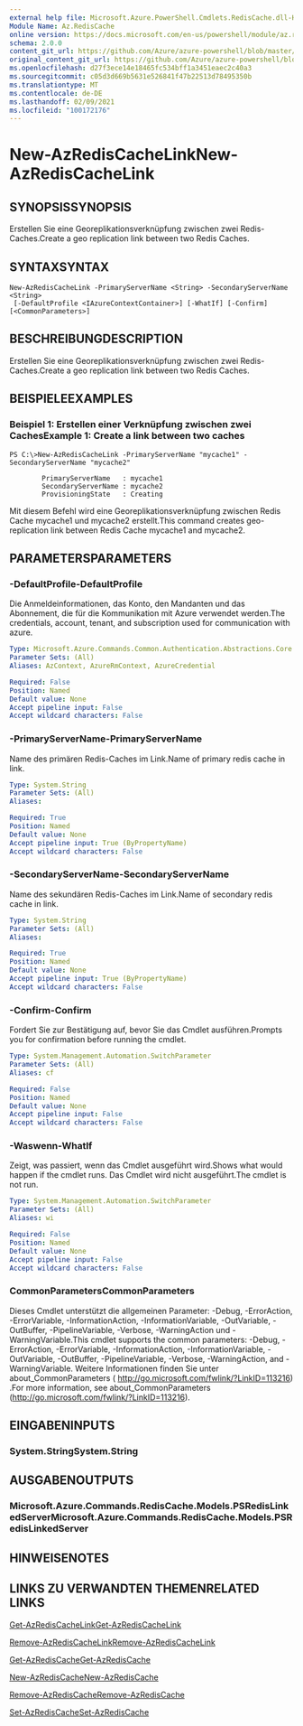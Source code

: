 ```yaml
---
external help file: Microsoft.Azure.PowerShell.Cmdlets.RedisCache.dll-Help.xml
Module Name: Az.RedisCache
online version: https://docs.microsoft.com/en-us/powershell/module/az.rediscache/new-azrediscachelink
schema: 2.0.0
content_git_url: https://github.com/Azure/azure-powershell/blob/master/src/RedisCache/RedisCache/help/New-AzRedisCacheLink.md
original_content_git_url: https://github.com/Azure/azure-powershell/blob/master/src/RedisCache/RedisCache/help/New-AzRedisCacheLink.md
ms.openlocfilehash: d27f3ece14e18465fc534bff1a3451eaec2c40a3
ms.sourcegitcommit: c05d3d669b5631e526841f47b22513d78495350b
ms.translationtype: MT
ms.contentlocale: de-DE
ms.lasthandoff: 02/09/2021
ms.locfileid: "100172176"
---
```

# <span data-ttu-id="e23e2-101">New-AzRedisCacheLink</span><span class="sxs-lookup"><span data-stu-id="e23e2-101">New-AzRedisCacheLink</span></span>

## <span data-ttu-id="e23e2-102">SYNOPSIS</span><span class="sxs-lookup"><span data-stu-id="e23e2-102">SYNOPSIS</span></span>
<span data-ttu-id="e23e2-103">Erstellen Sie eine Georeplikationsverknüpfung zwischen zwei Redis-Caches.</span><span class="sxs-lookup"><span data-stu-id="e23e2-103">Create a geo replication link between two Redis Caches.</span></span>

## <span data-ttu-id="e23e2-104">SYNTAX</span><span class="sxs-lookup"><span data-stu-id="e23e2-104">SYNTAX</span></span>

```
New-AzRedisCacheLink -PrimaryServerName <String> -SecondaryServerName <String>
 [-DefaultProfile <IAzureContextContainer>] [-WhatIf] [-Confirm] [<CommonParameters>]
```

## <span data-ttu-id="e23e2-105">BESCHREIBUNG</span><span class="sxs-lookup"><span data-stu-id="e23e2-105">DESCRIPTION</span></span>
<span data-ttu-id="e23e2-106">Erstellen Sie eine Georeplikationsverknüpfung zwischen zwei Redis-Caches.</span><span class="sxs-lookup"><span data-stu-id="e23e2-106">Create a geo replication link between two Redis Caches.</span></span>

## <span data-ttu-id="e23e2-107">BEISPIELE</span><span class="sxs-lookup"><span data-stu-id="e23e2-107">EXAMPLES</span></span>

### <span data-ttu-id="e23e2-108">Beispiel 1: Erstellen einer Verknüpfung zwischen zwei Caches</span><span class="sxs-lookup"><span data-stu-id="e23e2-108">Example 1: Create a link between two caches</span></span>
```
PS C:\>New-AzRedisCacheLink -PrimaryServerName "mycache1" -SecondaryServerName "mycache2"

        PrimaryServerName   : mycache1
        SecondaryServerName : mycache2
        ProvisioningState   : Creating
```

<span data-ttu-id="e23e2-109">Mit diesem Befehl wird eine Georeplikationsverknüpfung zwischen Redis Cache mycache1 und mycache2 erstellt.</span><span class="sxs-lookup"><span data-stu-id="e23e2-109">This command creates geo-replication link between Redis Cache mycache1 and mycache2.</span></span>

## <span data-ttu-id="e23e2-110">PARAMETERS</span><span class="sxs-lookup"><span data-stu-id="e23e2-110">PARAMETERS</span></span>

### <span data-ttu-id="e23e2-111">-DefaultProfile</span><span class="sxs-lookup"><span data-stu-id="e23e2-111">-DefaultProfile</span></span>
<span data-ttu-id="e23e2-112">Die Anmeldeinformationen, das Konto, den Mandanten und das Abonnement, die für die Kommunikation mit Azure verwendet werden.</span><span class="sxs-lookup"><span data-stu-id="e23e2-112">The credentials, account, tenant, and subscription used for communication with azure.</span></span>

```yaml
Type: Microsoft.Azure.Commands.Common.Authentication.Abstractions.Core.IAzureContextContainer
Parameter Sets: (All)
Aliases: AzContext, AzureRmContext, AzureCredential

Required: False
Position: Named
Default value: None
Accept pipeline input: False
Accept wildcard characters: False
```

### <span data-ttu-id="e23e2-113">-PrimaryServerName</span><span class="sxs-lookup"><span data-stu-id="e23e2-113">-PrimaryServerName</span></span>
<span data-ttu-id="e23e2-114">Name des primären Redis-Caches im Link.</span><span class="sxs-lookup"><span data-stu-id="e23e2-114">Name of primary redis cache in link.</span></span>

```yaml
Type: System.String
Parameter Sets: (All)
Aliases:

Required: True
Position: Named
Default value: None
Accept pipeline input: True (ByPropertyName)
Accept wildcard characters: False
```

### <span data-ttu-id="e23e2-115">-SecondaryServerName</span><span class="sxs-lookup"><span data-stu-id="e23e2-115">-SecondaryServerName</span></span>
<span data-ttu-id="e23e2-116">Name des sekundären Redis-Caches im Link.</span><span class="sxs-lookup"><span data-stu-id="e23e2-116">Name of secondary redis cache in link.</span></span>

```yaml
Type: System.String
Parameter Sets: (All)
Aliases:

Required: True
Position: Named
Default value: None
Accept pipeline input: True (ByPropertyName)
Accept wildcard characters: False
```

### <span data-ttu-id="e23e2-117">-Confirm</span><span class="sxs-lookup"><span data-stu-id="e23e2-117">-Confirm</span></span>
<span data-ttu-id="e23e2-118">Fordert Sie zur Bestätigung auf, bevor Sie das Cmdlet ausführen.</span><span class="sxs-lookup"><span data-stu-id="e23e2-118">Prompts you for confirmation before running the cmdlet.</span></span>

```yaml
Type: System.Management.Automation.SwitchParameter
Parameter Sets: (All)
Aliases: cf

Required: False
Position: Named
Default value: None
Accept pipeline input: False
Accept wildcard characters: False
```

### <span data-ttu-id="e23e2-119">-Waswenn</span><span class="sxs-lookup"><span data-stu-id="e23e2-119">-WhatIf</span></span>
<span data-ttu-id="e23e2-120">Zeigt, was passiert, wenn das Cmdlet ausgeführt wird.</span><span class="sxs-lookup"><span data-stu-id="e23e2-120">Shows what would happen if the cmdlet runs.</span></span>
<span data-ttu-id="e23e2-121">Das Cmdlet wird nicht ausgeführt.</span><span class="sxs-lookup"><span data-stu-id="e23e2-121">The cmdlet is not run.</span></span>

```yaml
Type: System.Management.Automation.SwitchParameter
Parameter Sets: (All)
Aliases: wi

Required: False
Position: Named
Default value: None
Accept pipeline input: False
Accept wildcard characters: False
```

### <span data-ttu-id="e23e2-122">CommonParameters</span><span class="sxs-lookup"><span data-stu-id="e23e2-122">CommonParameters</span></span>
<span data-ttu-id="e23e2-123">Dieses Cmdlet unterstützt die allgemeinen Parameter: -Debug, -ErrorAction, -ErrorVariable, -InformationAction, -InformationVariable, -OutVariable, -OutBuffer, -PipelineVariable, -Verbose, -WarningAction und -WarningVariable.</span><span class="sxs-lookup"><span data-stu-id="e23e2-123">This cmdlet supports the common parameters: -Debug, -ErrorAction, -ErrorVariable, -InformationAction, -InformationVariable, -OutVariable, -OutBuffer, -PipelineVariable, -Verbose, -WarningAction, and -WarningVariable.</span></span> <span data-ttu-id="e23e2-124">Weitere Informationen finden Sie unter about_CommonParameters ( http://go.microsoft.com/fwlink/?LinkID=113216) .</span><span class="sxs-lookup"><span data-stu-id="e23e2-124">For more information, see about_CommonParameters (http://go.microsoft.com/fwlink/?LinkID=113216).</span></span>

## <span data-ttu-id="e23e2-125">EINGABEN</span><span class="sxs-lookup"><span data-stu-id="e23e2-125">INPUTS</span></span>

### <span data-ttu-id="e23e2-126">System.String</span><span class="sxs-lookup"><span data-stu-id="e23e2-126">System.String</span></span>

## <span data-ttu-id="e23e2-127">AUSGABEN</span><span class="sxs-lookup"><span data-stu-id="e23e2-127">OUTPUTS</span></span>

### <span data-ttu-id="e23e2-128">Microsoft.Azure.Commands.RedisCache.Models.PSRedisLinkedServer</span><span class="sxs-lookup"><span data-stu-id="e23e2-128">Microsoft.Azure.Commands.RedisCache.Models.PSRedisLinkedServer</span></span>

## <span data-ttu-id="e23e2-129">HINWEISE</span><span class="sxs-lookup"><span data-stu-id="e23e2-129">NOTES</span></span>

## <span data-ttu-id="e23e2-130">LINKS ZU VERWANDTEN THEMEN</span><span class="sxs-lookup"><span data-stu-id="e23e2-130">RELATED LINKS</span></span>

[<span data-ttu-id="e23e2-131">Get-AzRedisCacheLink</span><span class="sxs-lookup"><span data-stu-id="e23e2-131">Get-AzRedisCacheLink</span></span>](./Get-AzRedisCacheLink.md)

[<span data-ttu-id="e23e2-132">Remove-AzRedisCacheLink</span><span class="sxs-lookup"><span data-stu-id="e23e2-132">Remove-AzRedisCacheLink</span></span>](./Remove-AzRedisCacheLink.md)

[<span data-ttu-id="e23e2-133">Get-AzRedisCache</span><span class="sxs-lookup"><span data-stu-id="e23e2-133">Get-AzRedisCache</span></span>](./Get-AzRedisCache.md)

[<span data-ttu-id="e23e2-134">New-AzRedisCache</span><span class="sxs-lookup"><span data-stu-id="e23e2-134">New-AzRedisCache</span></span>](./New-AzRedisCache.md)

[<span data-ttu-id="e23e2-135">Remove-AzRedisCache</span><span class="sxs-lookup"><span data-stu-id="e23e2-135">Remove-AzRedisCache</span></span>](./Remove-AzRedisCache.md)

[<span data-ttu-id="e23e2-136">Set-AzRedisCache</span><span class="sxs-lookup"><span data-stu-id="e23e2-136">Set-AzRedisCache</span></span>](./Set-AzRedisCache.md)